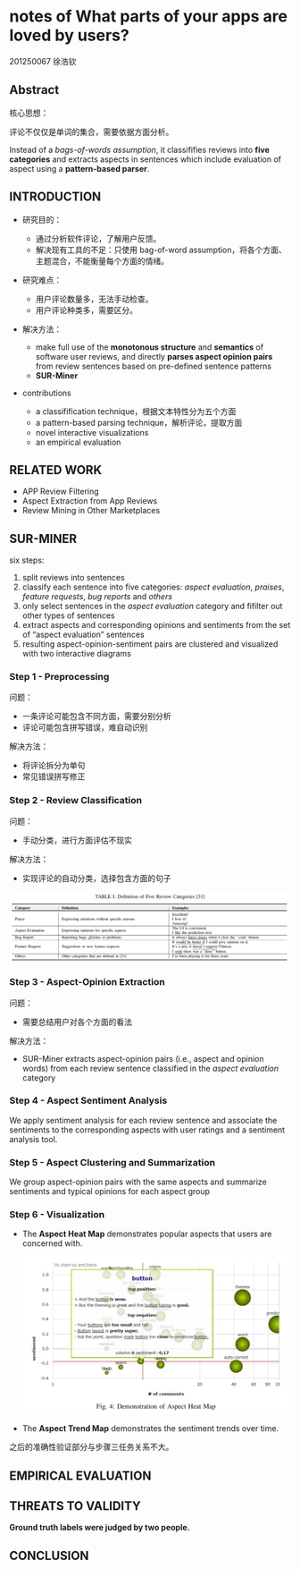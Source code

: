 # notes of What parts of your apps are loved by users?

201250067 徐浩钦

## Abstract

核心思想：

评论不仅仅是单词的集合，需要依据方面分析。

 Instead of a *bags-of-words assumption*, it classififies reviews into **five categories** and extracts aspects in sentences which include evaluation of aspect using a **pattern-based parser**.

## INTRODUCTION

- 研究目的：
  - 通过分析软件评论，了解用户反馈。
  - 解决现有工具的不足：只使用 bag-of-word assumption，将各个方面、主题混合，不能衡量每个方面的情绪。

- 研究难点：
  - 用户评论数量多，无法手动检查。
  - 用户评论种类多，需要区分。

- 解决方法：
  - make full use of the **monotonous structure** and **semantics** of software user reviews, and directly **parses aspect opinion pairs** from review sentences based on pre-defined sentence patterns
  - **SUR-Miner**
  
- contributions
  -  a classifification technique，根据文本特性分为五个方面
  - a pattern-based parsing technique，解析评论，提取方面
  - novel interactive visualizations
  -  an empirical evaluation

## RELATED WORK

- APP Review Filtering
- Aspect Extraction from App Reviews 
- Review Mining in Other Marketplaces

## SUR-MINER

six steps:

1. split reviews into sentences
2. classify each sentence into five categories: *aspect evaluation*, *praises*, *feature requests*, *bug reports* and *others*
3. only select sentences in the *aspect evaluation* category and fifilter out other types of sentences
4. extract aspects and corresponding opinions and sentiments from the set of “aspect evaluation” sentences
5. resulting aspect-opinion-sentiment pairs are clustered and visualized with two interactive diagrams

### Step 1 - Preprocessing

问题：

- 一条评论可能包含不同方面，需要分别分析
- 评论可能包含拼写错误，难自动识别

解决方法：

- 将评论拆分为单句
- 常见错误拼写修正

### Step 2 - Review Classification

问题：

- 手动分类，进行方面评估不现实

解决方法：

- 实现评论的自动分类，选择包含方面的句子

![image-20230523123846645](./images/image-20230523123846645.png)

###  Step 3 - Aspect-Opinion Extraction

问题：

- 需要总结用户对各个方面的看法

解决方法：

-  SUR-Miner extracts aspect-opinion pairs (i.e., aspect and opinion words) from each review sentence classified in the *aspect evaluation* category

### Step 4 - Aspect Sentiment Analysis

We apply sentiment analysis for each review sentence and associate the sentiments to the corresponding aspects with user ratings and a sentiment analysis tool.

### Step 5 - Aspect Clustering and Summarization

We group aspect-opinion pairs with the same aspects and summarize sentiments and typical opinions for each aspect group

### Step 6 - Visualization

- The **Aspect Heat Map** demonstrates popular aspects that users are concerned with.

  ![image-20230523150359222](./images/image-20230523150359222.png)

- The **Aspect Trend Map** demonstrates the sentiment trends over time.



之后的准确性验证部分与步骤三任务关系不大。

## EMPIRICAL EVALUATION

## THREATS TO VALIDITY

**Ground truth labels were judged by two people.**

## CONCLUSION
